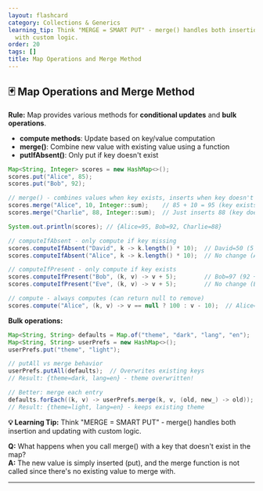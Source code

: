 ```yaml
---
layout: flashcard
category: Collections & Generics
learning_tip: Think "MERGE = SMART PUT" - merge() handles both insertion and updating
  with custom logic.
order: 20
tags: []
title: Map Operations and Merge Method
---
```


## 🃏 Map Operations and Merge Method

**Rule:** Map provides various methods for **conditional updates** and **bulk operations**.

- **compute methods**: Update based on key/value computation
- **merge()**: Combine new value with existing value using a function
- **putIfAbsent()**: Only put if key doesn't exist

```java
Map<String, Integer> scores = new HashMap<>();
scores.put("Alice", 85);
scores.put("Bob", 92);

// merge() - combines values when key exists, inserts when key doesn't exist
scores.merge("Alice", 10, Integer::sum);    // 85 + 10 = 95 (key exists)
scores.merge("Charlie", 88, Integer::sum);  // Just inserts 88 (key doesn't exist)

System.out.println(scores); // {Alice=95, Bob=92, Charlie=88}

// computeIfAbsent - only compute if key missing
scores.computeIfAbsent("David", k -> k.length() * 10);  // David=50 (5 chars * 10)
scores.computeIfAbsent("Alice", k -> k.length() * 10);  // No change (Alice exists)

// computeIfPresent - only compute if key exists  
scores.computeIfPresent("Bob", (k, v) -> v + 5);        // Bob=97 (92 + 5)
scores.computeIfPresent("Eve", (k, v) -> v + 5);        // No change (Eve doesn't exist)

// compute - always computes (can return null to remove)
scores.compute("Alice", (k, v) -> v == null ? 100 : v - 10);  // Alice=85 (95 - 10)
```

**Bulk operations:**
```java
Map<String, String> defaults = Map.of("theme", "dark", "lang", "en");
Map<String, String> userPrefs = new HashMap<>();
userPrefs.put("theme", "light");

// putAll vs merge behavior
userPrefs.putAll(defaults);  // Overwrites existing keys
// Result: {theme=dark, lang=en} - theme overwritten!

// Better: merge each entry
defaults.forEach((k, v) -> userPrefs.merge(k, v, (old, new_) -> old));
// Result: {theme=light, lang=en} - keeps existing theme
```

**💡 Learning Tip:** Think "MERGE = SMART PUT" - merge() handles both insertion and updating with custom logic.

**Q:** What happens when you call merge() with a key that doesn't exist in the map?  
**A:** The new value is simply inserted (put), and the merge function is not called since there's no existing value to merge with.

---
